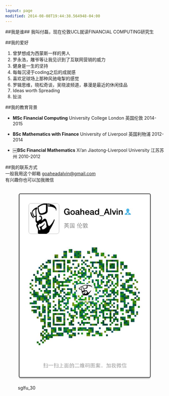 ```yaml
---
layout: page
modified: 2014-08-08T19:44:38.564948-04:00
---
```



##我是谁##
<span><i class="fa fa-user fa-2x"></i></span>
我叫付磊，现在伦敦UCL就读FINANCIAL COMPUTING研究生

##我的爱好 
<span><i class="fa fa-hand-o-down fa-2x"></i></span>  
1. 曾梦想成为西蒙斯一样的男人  
2. 罗永浩，雕爷等让我见识到了互联网营销的威力  
3. 健身是一生的坚持  
4. 每每沉浸于coding之后的成就感  
5. 喜欢足球场上那种风驰电掣的感觉  
6. 罗辑思维，晓松奇谈，吴晓波频道，暴漫是最近的休闲佳品  
7. Ideas worth Spreading  
8. 扯淡  

 
##我的教育背景
<span><i class="fa fa-university fa-2x"></i></span> 
  
* **MSc Financial Computing**  University College London  英国伦敦  2014-2015      

* **BSc Mathematics with Finance**  University of Liverpool  英国利物浦  2012-2014

* **￼BSc Financial Mathematics**   Xi’an Jiaotong-Liverpool University  江苏苏州  2010-2012


##我的联系方式
<span><i class="fa fa-phone fa-2x"></i></span>  
一般我用这个邮箱
<a href="mailto:goaheadalvin@gmail.com">goaheadalvin@gmail.com</a>    
有兴趣你也可以加我微信 <figure >  
<img src="/images/goahead.jpg" alt="wechat">
<figcaption>sglfu_30</figcaption>
</figure>


